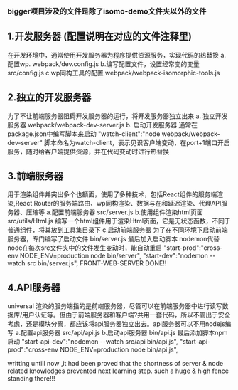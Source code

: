 ### bigger项目涉及的文件是除了isomo-demo文件夹以外的文件
## 1.开发服务器  (配置说明在对应的文件注释里)
在开发环境中，通常使用开发服务器为程序提供资源服务，实现代码的热替换
a.配置wp.    webpack/dev.config.js
b.编写配置文件，设置经常变的变量  src/config.js
c.wp同构工具的配置 webpack/webpack-isomorphic-tools.js
## 2.独立的开发服务器
为了不让前端服务器阻碍开发服务器的运行，将开发服务器独立出来
a. 独立开发服务器 webpack/webpack-dev-server.js
b. 启动开发服务器 
通常在package.json中编写脚本来启动 "watch-client":"node webpack/webpack-dev-server"
脚本命名为watch-client，表示见识客户端变动，在port+1端口开启服务，随时给客户端提供资源，并在代码变动时进行热替换
## 3.前端服务器
用于渲染组件并突出多个也额面，使用了多种技术，包括React组件的服务端渲染,React Router的服务端路由、wp同构渲染、数据与在和延迟渲染、代理API服务器、压缩等
a.配置前端服务器  src/server.js
b.使用组件渲染html页面  src/utils/Html.js
编写一个html组件用于渲染Html页面，它是无状态函数，不同于普通组件，将其放到工具集目录下
c.启动前端服务器
为了在不同环境下启动前端服务器，专门编写了启动文件 bin/server.js
最后加入启动脚本     nodemon代替node在每次src文件夹中的文件发生变动时，能自动重启
"start-prod":"cross-env NODE_ENV=production node bin/server",
"start-dev":"nodemon --watch src bin/server.js",
FRONT-WEB-SERVER DONE!!

## 4.API服务器
universal 渲染的服务端指的是前端服务器，尽管可以在前端服务器中进行读写数据库/用户认证等。但由于前端服务器和客户端?共用一套代码，所以不管出于安全考虑，还是模块分离，都应该将api服务器独立出去。api服务器可以不用nodejs编写
a.配置api服务器  src/api/api.js
b.启动api服务器  bin/api.js
最后添加脚本npm启动
"start-api-dev":"nodemon --watch src/api bin/api.js",
"start-api-prod":"cross-env NODE_ENV=production node bin/api.js",




writting untill now ,it had been proved that the shortness of server  & node related knowledges prevented next learning step. such a huge & high fence standing there!!!